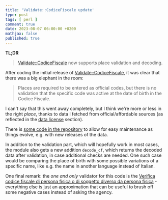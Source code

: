 ```yaml
---
title: 'Validate::CodiceFiscale update'
type: post
tags: [ perl ]
comment: true
date: 2023-08-07 06:00:00 +0200
mathjax: false
published: true
---
```


**TL;DR**

> [Validate::CodiceFiscale][] now supports place validation and
> decoding.

After coding the initial release of [Validate::CodiceFiscale][], it was
clear that there was a big elephant in the room:

> Places are required to be entered as official codes, but there is no
> validation that the specific code was active at the date of birth in
> the Codice Fiscale.

I can't say that this went away completely, but I think we're more or
less in the right *place*, thanks to data I fetched from
official/affordable sources (as reflected in the [data
license][data-license] section).

There is [some code in the repository][support] to allow for easy
maintenance as things evolve, e.g. with new releases of the data.

In addition to the validation part, which will hopefully work in most
cases, the module also gets a new addition `decode_cf`, which returns
the decoded data after validation, in case additional checks are needed.
One such case would be comparing the place of birth with some possible
variations of a specific name, like e.g. the name in another language
instead of Italian.

One final remark: the *one and only* validator for this code is the
[Verifica codice fiscale di persona fisica o di soggetto diverso da persona fisica][official] - everything else is just an approximation that can be
useful to brush off some negative cases instead of asking the agency.

[Perl]: https://www.perl.org/
[Validate::CodiceFiscale]: https://metacpan.org/pod/Validate::CodiceFiscale
[trial]: https://metacpan.org/release/POLETTIX/Validate-CodiceFiscale-0.003001-TRIAL/view/lib/Validate/CodiceFiscale.pod
[data-license]: https://metacpan.org/release/POLETTIX/Validate-CodiceFiscale-0.003001-TRIAL/view/lib/Validate/CodiceFiscale.pod#Data
[support]: https://codeberg.org/polettix/Validate-CodiceFiscale/src/branch/main/support/territorio
[official]: https://telematici.agenziaentrate.gov.it/VerificaCF/IVerificaCf.jsp
